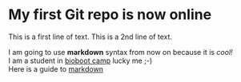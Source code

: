 # My first Git repo is now online
This is a first line of text.
This is a 2nd line of text.

I am going to use **markdown** syntax from now on because it is _cool!_  
I am a student in [bioboot camp](http://bioboot.github.io/web-2015/) lucky me ;-)  
Here is a guide to [markdown](https://github.com/adam-p/markdown-here/wiki/Markdown-Cheatsheet)


